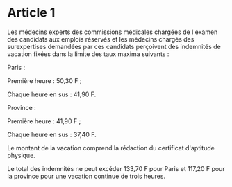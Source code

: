 # Article 1

Les médecins experts des commissions médicales chargées de l'examen des candidats aux emplois réservés et les médecins chargés des surexpertises demandées par ces candidats perçoivent des indemnités de vacation fixées dans la limite des taux maxima suivants :

Paris :

Première heure : 50,30 F ;

Chaque heure en sus : 41,90 F.

Province :

Première heure : 41,90 F ;

Chaque heure en sus : 37,40 F.

Le montant de la vacation comprend la rédaction du certificat d'aptitude physique.

Le total des indemnités ne peut excéder 133,70 F pour Paris et 117,20 F pour la province pour une vacation continue de trois heures.
